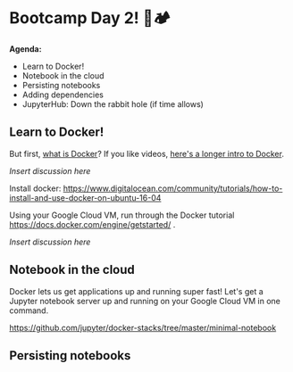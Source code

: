 # Bootcamp Day 2! 👢🏕

**Agenda:**

- Learn to Docker!
- Notebook in the cloud
- Persisting notebooks
- Adding dependencies
- JupyterHub: Down the rabbit hole (if time allows)

## Learn to Docker!

But first, [what is Docker][what]? If you like videos, [here's a longer intro to
Docker][vid].

[what]: https://www.docker.com/what-docker
[vid]: https://www.youtube.com/watch?v=Q5POuMHxW-0

*Insert discussion here*

Install docker: https://www.digitalocean.com/community/tutorials/how-to-install-and-use-docker-on-ubuntu-16-04

Using your Google Cloud VM, run through the Docker tutorial
https://docs.docker.com/engine/getstarted/ .

*Insert discussion here*

## Notebook in the cloud

Docker lets us get applications up and running super fast! Let's get a Jupyter
notebook server up and running on your Google Cloud VM in one command.

https://github.com/jupyter/docker-stacks/tree/master/minimal-notebook

## Persisting notebooks
